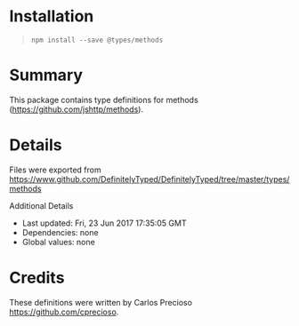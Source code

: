 # Installation
> `npm install --save @types/methods`

# Summary
This package contains type definitions for methods (https://github.com/jshttp/methods).

# Details
Files were exported from https://www.github.com/DefinitelyTyped/DefinitelyTyped/tree/master/types/methods

Additional Details
 * Last updated: Fri, 23 Jun 2017 17:35:05 GMT
 * Dependencies: none
 * Global values: none

# Credits
These definitions were written by Carlos Precioso <https://github.com/cprecioso>.
